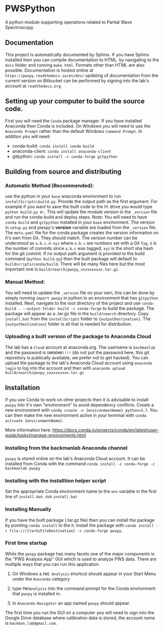 # PWSPython

A python module supporting operations related to Partial Wave Spectroscopy.

## Documentation
This project is automatically documented by Sphinx. If you have Sphinx installed then you can compile documentation to HTML. 
by navigating to the `docs` folder and running `make html`. Formats other than HTML are also possible. Documentation is
hosted online at `https://pwspy.readthedocs.io/en/dev/` updating of documentation from the current version on Bitbucket can be performed
by signing into the lab's account at `readthedocs.org`.

## Setting up your computer to build the source code.
First you will need the `Conda` package manager. If you have installed Anaconda then Conda is included.
On Windows you will need to use the `Anaconda Prompt` rather than the default Windows `Command Prompt`.
In addition you will need:
 - conda-build: `conda install conda-build`
 - anaconda-client: `conda install anaconda-client`
 - gitpython: `conda install -c conda-forge gitpython`
 
## Building from source and distributing

### Automatic Method (Recommended):
use the python in your `base` anaconda environment to run `installScripts\build.py`. Provide the output path as the first argument. For example if you want to save the built code to the H: drive you would type `python build.py H:`.
This will update the module version in the `_version` file and run the conda-build and deploy steps. Note: You will need to have `conda-build` and `gitpython` installed in your `base` environment.
The version in `setup.py` and pwspy's __version__ variable are loaded from the `_version` file. The `meta.yaml` file for the conda package
creates the version information on it's own from Git. They should match. The version number can be understood as `a.b.c.d-xyz` where `a.b.c` are numbers set with a Git `Tag`, `d` is the number of commits since 
`a.b.c` was tagged, `xyz` is the short sha hash for the git commit. If no output path argument is provided to the build command (`python build.py`) then the built package will default to `buildscripts/conda/build`. There will be many
files here but the most important one is `build/noarch/pwspy_xxxxxxxxxx.tar.gz`.

### Manual Method:  
You will need to update the `_version` file on your own, this can be done by simply running `import pwspy` in python in an environment that has `gitpython` installed. Next, navigate to the root directory of the project and use `conda-build . --output-folder build -c conda-forge` to build the package. The package will appear as a .tar.gz file in the `build/noarch` directory.
Copy `install.bat` from the `installScripts` folder to `{outputDestination}`. The `{outputDestination}` folder is all that is needed for distribution.

### Uploading a built version of the package to Anaconda Cloud
The lab has a `Cloud` account at anaconda.org. The username is `backmanlab` and the password is `UNKNOWN!!!!` (do not put the password here, this git repository is publically available, we prefer not to get hacked).
You can upload the package to the lab's Anaconda Cloud account using `anaconda login` to log into the account and then with `anaconda upload build/noarch/pwspy_xxxxxxxxxx.tar.gz`

## Installation
If you use Conda to work on other projects then it is advisable to install `pwspy` into it's own "environment" to avoid dependency conflicts. 
Create a new environment with `conda create -n {environmentName} python=3.7`. You can then make the new environment active in your terminal with `conda activate {environmentName}`.

More information here: https://docs.conda.io/projects/conda/en/latest/user-guide/tasks/manage-environments.html

### Installing from the backmanlab Anaconda channel
`pwspy` is stored online on the lab's Anaconda Cloud account. It can be installed from Conda with the command `conda install -c conda-forge -c backmanlab pwspy`

### Installing with the installtion helper script
Set the appropriate Conda environment name to the `env` variable in the first line of `install.bat`.
run `install.bat`  

### Installing Manually
If you have the built package (.tar.gz file) then you can install the package by pointing `conda install` to the it.
Install the package with `conda install -c file:///{tarGzFileDestination} -c conda-forge pwspy`.

### First time startup
While the `pwspy` package has many facets one of the major components is the "PWS Analysis App" GUI which is used to analyze PWS data.
There are multiple ways that you can run this application.  

1. On Windows a `PWS Analysis` shortcut should appear in your Start Menu under
the `Anaconda` category  

2. type `PWSAnalysis` into the command prompt for the Conda environment
that `pwspy` is installed in.  

3. In `Anaconda-Navigator` an app named `pwspy` should appear. 

The first time you run the GUI on a computer you will
need to sign into the Google Drive database where calibration data is stored, the account name is `backman.lab@gmail.com`.


